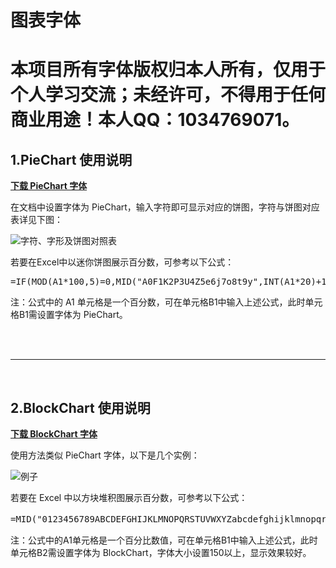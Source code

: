 # 图表字体
# 本项目所有字体版权归本人所有，仅用于个人学习交流；未经许可，不得用于任何商业用途！本人QQ：1034769071。
## 1.PieChart 使用说明

[**下载 PieChart 字体**](https://coding.net/u/sharemine/p/sharemine.coding.me/git/raw/master/PieChart.ttf)

在文档中设置字体为 PieChart，输入字符即可显示对应的饼图，字符与饼图对应表详见下图：

![字符、字形及饼图对照表](https://coding.net/u/sharemine/p/sharemine.coding.me/git/raw/master/PieChart.png)

若要在Excel中以迷你饼图展示百分数，可参考以下公式：
<pre>=IF(MOD(A1*100,5)=0,MID("A0F1K2P3U4Z5e6j7o8t9y",INT(A1*20)+1,1),MID("BCDEGHIJLMNOQRSTVWXYabcdfghiklmnpqrsuvwx",INT(A1*40)+1,1))</pre>
注：公式中的 A1 单元格是一个百分数，可在单元格B1中输入上述公式，此时单元格B1需设置字体为 PieChart。

<br>
<br>
<hr>
<br>

## 2.BlockChart 使用说明
[**下载 BlockChart 字体**](https://coding.net/u/sharemine/p/sharemine.coding.me/git/raw/master/BlockChart.ttf)

使用方法类似 PieChart 字体，以下是几个实例：

![例子](https://coding.net/u/sharemine/p/sharemine.coding.me/git/raw/master/Blockchart-examples.png)

若要在 Excel 中以方块堆积图展示百分数，可参考以下公式：
<pre>=MID("0123456789ABCDEFGHIJKLMNOPQRSTUVWXYZabcdefghijklmnopqrstuvwxyz①②③④⑤⑥⑦⑧⑨七三上下九二八六十千口土大天太女子山工干平开心才文方无日木四",INT(A1*100)+1,1)</pre>
注：公式中的A1单元格是一个百分比数值，可在单元格B1中输入上述公式，此时单元格B2需设置字体为 BlockChart，字体大小设置150以上，显示效果较好。
